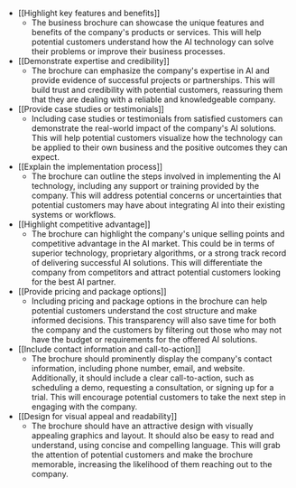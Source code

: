 
- [[Highlight key features and benefits]]
	- The business brochure can showcase the unique features and benefits of the company's products or services. This will help potential customers understand how the AI technology can solve their problems or improve their business processes.
- [[Demonstrate expertise and credibility]]
	- The brochure can emphasize the company's expertise in AI and provide evidence of successful projects or partnerships. This will build trust and credibility with potential customers, reassuring them that they are dealing with a reliable and knowledgeable company.
- [[Provide case studies or testimonials]]
	- Including case studies or testimonials from satisfied customers can demonstrate the real-world impact of the company's AI solutions. This will help potential customers visualize how the technology can be applied to their own business and the positive outcomes they can expect.
- [[Explain the implementation process]]
	- The brochure can outline the steps involved in implementing the AI technology, including any support or training provided by the company. This will address potential concerns or uncertainties that potential customers may have about integrating AI into their existing systems or workflows.
- [[Highlight competitive advantage]]
	- The brochure can highlight the company's unique selling points and competitive advantage in the AI market. This could be in terms of superior technology, proprietary algorithms, or a strong track record of delivering successful AI solutions. This will differentiate the company from competitors and attract potential customers looking for the best AI partner.
- [[Provide pricing and package options]]
	- Including pricing and package options in the brochure can help potential customers understand the cost structure and make informed decisions. This transparency will also save time for both the company and the customers by filtering out those who may not have the budget or requirements for the offered AI solutions.
- [[Include contact information and call-to-action]]
	- The brochure should prominently display the company's contact information, including phone number, email, and website. Additionally, it should include a clear call-to-action, such as scheduling a demo, requesting a consultation, or signing up for a trial. This will encourage potential customers to take the next step in engaging with the company.
- [[Design for visual appeal and readability]]
	- The brochure should have an attractive design with visually appealing graphics and layout. It should also be easy to read and understand, using concise and compelling language. This will grab the attention of potential customers and make the brochure memorable, increasing the likelihood of them reaching out to the company.



